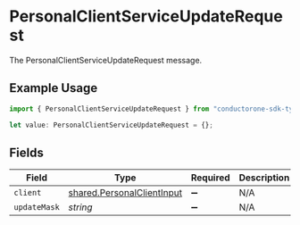 # PersonalClientServiceUpdateRequest

The PersonalClientServiceUpdateRequest message.

## Example Usage

```typescript
import { PersonalClientServiceUpdateRequest } from "conductorone-sdk-typescript/sdk/models/shared";

let value: PersonalClientServiceUpdateRequest = {};
```

## Fields

| Field                                                                           | Type                                                                            | Required                                                                        | Description                                                                     |
| ------------------------------------------------------------------------------- | ------------------------------------------------------------------------------- | ------------------------------------------------------------------------------- | ------------------------------------------------------------------------------- |
| `client`                                                                        | [shared.PersonalClientInput](../../../sdk/models/shared/personalclientinput.md) | :heavy_minus_sign:                                                              | N/A                                                                             |
| `updateMask`                                                                    | *string*                                                                        | :heavy_minus_sign:                                                              | N/A                                                                             |